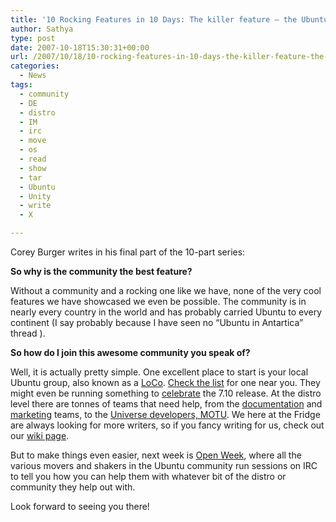 ```yaml
---
title: '10 Rocking Features in 10 Days: The killer feature – the Ubuntu community'
author: Sathya
type: post
date: 2007-10-18T15:30:31+00:00
url: /2007/10/18/10-rocking-features-in-10-days-the-killer-feature-the-ubuntu-community/
categories:
  - News
tags:
  - community
  - DE
  - distro
  - IM
  - irc
  - move
  - os
  - read
  - show
  - tar
  - Ubuntu
  - Unity
  - write
  - X

---
```

Corey Burger writes in his final part of the 10-part series:

**So why is the community the best feature?**

Without a community and a rocking one like we have, none of the very cool features we have showcased we even be possible. The community is in nearly every country in the world and has probably carried Ubuntu to every continent (I say probably because I have seen no “Ubuntu in Antartica” thread ).

**So how do I join this awesome community you speak of?**

Well, it is actually pretty simple. One excellent place to start is your local Ubuntu group, also known as a [LoCo][1]. [Check the list][1] for one near you. They might even be running something to [celebrate][2] the 7.10 release. At the distro level there are tonnes of teams that need help, from the [documentation][3] and [marketing][4] teams, to the [Universe developers, MOTU][5]. We here at the Fridge are always looking for more writers, so if you fancy writing for us, check out our [wiki page][6].

But to make things even easier, next week is [Open Week][7], where all the various movers and shakers in the Ubuntu community run sessions on IRC to tell you how you can help them with whatever bit of the distro or community they help out with.

Look forward to seeing you there!

 [1]: https://wiki.ubuntu.com/LoCoTeams
 [2]: https://wiki.ubuntu.com/GutsyReleaseParties
 [3]: https://wiki.ubuntu.com/DocumentationTeam
 [4]: https://wiki.ubuntu.com/MarketingTeam
 [5]: https://wiki.ubuntu.com/MOTU
 [6]: https://wiki.ubuntu.com/Fridge
 [7]: https://wiki.ubuntu.com/UbuntuOpenWeek